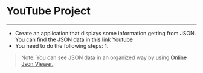 # YouTube Project
---
- Create an application that displays some information getting from JSON. You can find the JSON data in this link [Youtube](https://api.letsbuildthatapp.com/youtube/home_feed)
-  You need to do the following steps:
    1. 
> Note: You can see JSON data in an organized way by using [Online Json Viewer.](http://jsonviewer.stack.hu/)
